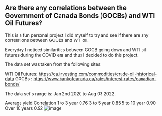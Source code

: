 ## Are there any correlations between the Government of Canada Bonds (GOCBs) and WTI Oil Futures?

This is a fun personal project I did myself to try and see if there are any correlations between GOCBs and WTI oil.

Everyday I noticed similarities between GOCB going down and WTI oil futures during the COVID era and thus I decided to do this project.

The data set was taken from the following sites:

WTI Oil Futures: https://ca.investing.com/commodities/crude-oil-historical-data
GOCBs : https://www.bankofcanada.ca/rates/interest-rates/canadian-bonds/

The data set's range is: Jan 2nd 2020 to Aug 03 2022.

Average yield	Correlation
1 to 3 year	0.76
3 to 5 year	0.85
5 to 10 year	0.90
Over 10 years	0.92
![image](https://user-images.githubusercontent.com/95668624/183500897-8ff7df2f-f8ee-45d7-b3c0-137316d3d14d.png)
